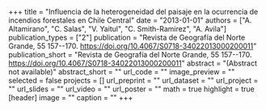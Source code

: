 +++
title = "Influencia de la heterogeneidad del paisaje  en la ocurrencia de incendios forestales en Chile  Central"
date = "2013-01-01"
authors = ["A. Altamirano", "C. Salas", "V. Yaitul", "C. Smith-Ramirez", "A. Avila"]
publication_types = ["2"]
publication = "Revista de Geografía del Norte Grande, 55 157--170. https://doi.org/10.4067/S0718-34022013000200011"
publication_short = "Revista de Geografía del Norte Grande, 55 157--170. https://doi.org/10.4067/S0718-34022013000200011"
abstract = "(Abstract not available)"
abstract_short = ""
url_code = ""
image_preview = ""
selected = false
projects = []
url_preprint = ""
url_dataset = ""
url_project = ""
url_slides = ""
url_video = ""
url_poster = ""
math = true
highlight = true
[header]
image = ""
caption = ""
+++
